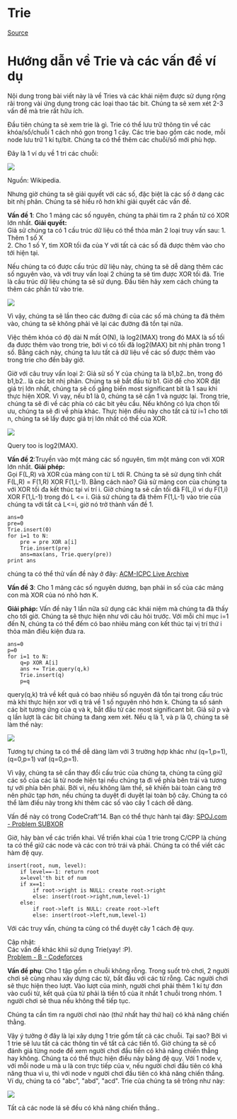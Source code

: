 # Trie

[Source](https://threads-iiith.quora.com/Tutorial-on-Trie-and-example-problems "Permalink to Tutorial on Trie and example problems - Threads @ IIIT Hyderabad")

# Hướng dẫn về Trie và các vấn đề ví dụ
Nội dung trong bài viết này là về Tries và các khái niệm được sử dụng rộng rãi trong vài ứng dụng trong các loại thao tác bit. Chúng ta sẽ xem xét 2-3 vấn đề mà trie rất hữu ích.

Đầu tiên chúng ta sẽ xem trie là gì. Trie có thể lưu trữ thông tin về các khóa/số/chuỗi 1 cách nhỏ gọn trong 1 cây. Các trie bao gồm các node, mỗi node lưu trữ 1 kí tự/bit. Chúng ta có thể thêm các chuỗi/số mới phù hợp.

Đây là 1 ví dụ về 1 tri các chuỗi:


![][1]

  
Nguồn: Wikipedia.

Nhưng giờ chúng ta sẽ giải quyết với các số, đặc biệt là các số ở dạng các bit nhị phân. Chúng ta sẽ hiểu rõ hơn khi giải quyết các vấn đề.

**Vấn đề 1**:   Cho 1 mảng các số nguyên, chúng ta phải tìm ra 2 phần tử có XOR lớn nhất.
**Giải quyết:**  
Giả sử chúng ta có 1 cấu trúc dữ liệu có thể thỏa mãn 2 loại truy vấn sau:
1\. Thêm 1 số X  
2\. Cho 1 số Y, tìm XOR tối đa của Y với tất cả các số đã được thêm vào cho tới hiện tại.


Nếu chúng ta có được cấu trúc dữ liệu này, chúng ta sẽ dễ dàng thêm các số nguyên vào, và với truy vấn loại 2 chúng ta sẽ tìm được XOR tối đã.
Trie là cấu trúc dữ liệu chúng ta sẽ sử dụng. Đầu tiên hãy xem cách chúng ta thêm các phần tử vào trie.

![][2]

  
Vì vậy, chúng ta sẽ lần theo các đường đi của các số mà chúng ta đã thêm vào, chúng ta sẽ không phải vẽ lại các đường đã tồn tại nữa.

  Việc thêm khóa có độ dài N mất O(N), là log2(MAX) trong đó MAX là số tối đa được thêm vào trong trie, bởi vì có tối đã log2(MAX) bit nhị phân trong 1 số.
Bằng cách này, chúng ta lưu tất cả dữ liệu về các số được thêm vào trong trie cho đến bây giờ.

Giờ với  câu truy vấn loại 2:
Giả sử số Y của chúng ta là b1,b2..bn, trong đó b1,b2.. là các bit nhị phân. Chúng ta sẽ bắt đầu từ b1. Giờ để cho XOR đặt giá trị lớn nhất, chúng ta sẽ cố gắng biến most significant bit là 1 sau khi thực hiện XOR. Vì vạy, nếu b1 là 0, chúng ta sẽ cần 1 và  ngược lại. Trong trie, chúng ta sẽ đi về các phía có các bit yêu cầu. Nếu  không có lựa chọn tối ưu, chúng ta sẽ đi về phía khác. Thực hiện điều này cho tất cả từ i=1 cho tới n, chúng ta sẽ lấy được giá trị lớn nhất có thể của XOR.

![][3]

Query too is log2(MAX).

**Vấn đề 2**:Truyền vào một mảng các số nguyên, tìm một mảng con với XOR lớn nhất.
**Giải phép:**  
Gọi F(L,R) và XOR của mảng con từ L tới R.
Chúng ta sẽ sử dụng tính chất F(L,R) = F(1,R) XOR F(1,L-1). Bằng cách nào?
Giả sử mảng con của chúng ta với XOR tối đa kết thúc tại ví trí i. Giờ chúng ta sẽ cần tối đã F(L,i) ví dụ F(1,i) XOR F(1,L-1) trong đó L <= i. Giả sử chúng ta đã thêm F(1,L-1) vào trie của chúng ta với tất cả L<=i, giờ nó trở thành vấn đề 1.

    
    
    ans=0
    pre=0
    Trie.insert(0)
    for i=1 to N:
        pre = pre XOR a[i]
        Trie.insert(pre)
        ans=max(ans, Trie.query(pre))
    print ans
    

chúng ta có thể thử vấn đề này ở đây: [ACM-ICPC Live Archive][4]

**Vấn đề 3**: Cho 1 mảng các số nguyên dương, bạn phải in số của các mảng con mà XOR của nó nhỏ hơn K.


**Giải pháp:** 
Vấn đề này 1 lần nữa sử dụng các khái niệm mà chúng ta đã thấy cho tới giờ. Chúng ta sẽ thực hiện như với câu hỏi trước.
Với mỗi chỉ mục i=1 đến N, chúng ta có thể đếm có bao nhiêu mảng con kết thúc tại vị trí thứ i thỏa mãn điều kiện đưa ra.
 

    
    
    ans=0
    p=0
    for i=1 to N:
        q=p XOR A[i]
        ans += Trie.query(q,k)
        Trie.insert(q)
        p=q
    

  

query(q,k) trả về kết quả có bao nhiêu số nguyên đã tồn tại trong cấu trúc mà khi thực hiện xor với q trả về 1 số nguyên nhỏ hơn k.
Chúng ta số sánh các bit tương ứng của q và k, bắt đầu từ các most significant bit. Giả sử p và q lần lượt là các bit chúng ta đang xem xét.
Nếu q là 1, và p là 0, chúng ta sẽ làm thế này:  

![][5]

Tương tự chúng ta có thể dễ dàng làm với 3 trường hợp khác như (q=1,p=1), (q=0,p=1) vaf (q=0,p=1).


Vì vậy, chúng ta sẽ cần thay đổi cấu trúc của chúng ta, chúng ta cũng giữ các số của các lá từ node hiện tại nếu chúng ta đi về phía bên trái và tương tự với phía bên phải. Bởi vì, nếu không làm thế, sẽ khiến bài toàn càng trở nên phức tạp hơn, nếu chúng ta duyệt đi duyệt lại toàn bộ cây. Chúng ta có thể làm điều này trong khi thêm các số vào cây 1 cách dễ dàng.

Vấn đề này có trong CodeCraft'14. Bạn có thể thực hành tại đây: [SPOJ.com - Problem SUBXOR][6]

Giờ, hãy bàn về các triển khai.
Về triển khai của 1 trie trong C/CPP là chúng ta có thể giữ các node và các con trỏ trái và phải. Chúng ta có thể viết các hàm đệ quy.

    
    
    insert(root, num, level):
        if level==-1: return root
        x=level'th bit of num
        if x==1:
            if root->right is NULL: create root->right
            else: insert(root->right,num,level-1)
        else:
            if root->left is NULL: create root->left
            else: insert(root->left,num,level-1)
    

  
  Với các truy vấn, chúng ta cũng có thể duyệt cây 1 cách đệ quy.


Cập nhật:  
Các vấn đề khác khii sử dụng Trie(yay! :P).  
[Problem - B - Codeforces][7]

**Vấn đề phụ**: Cho 1 tập gồm n chuỗi không rỗng. Trong suốt trò chơi, 2 người chơi sẽ  cùng nhau xây dựng các từ, bắt đầu với các từ rỗng. Các người chơi sẽ thực hiện theo lượt. Vào lượt của mình, người chơi phải thêm 1 kí tự đơn vào cuối từ, kết quả của từ phải là tiền tố của ít nhất 1 chuỗi trong nhóm. 1 người chơi sẽ thua nếu không thể tiếp tục.

Chúng ta cần tìm ra người chơi nào (thứ nhất hay thứ hai) có khả năng chiến thằng.


Vậy ý  tưởng ở đây là lại xây dựng 1 trie gồm tất cả các chuỗi. Tại sao? Bởi vì 1 trie sẽ lưu tất cả các thông tin về tất cả các tiền tố.
Giờ chúng ta sẽ cố đánh giá từng node để xem người chơi đầu tiền có khả năng chiến thẳng hay không. Chúng ta có thể thực hiện điều này bằng đệ quy. Với 1 node v, với mỗi node u mà u là con trực tiếp của v, nếu người chơi đầu tiên có khả năng thua vì u, thì với node v người chơi đầu tiên có khả năng chiến thắng. 
Ví dụ, chúng ta có "abc", "abd", "acd".
Trie của chúng ta sẽ trông như này:

![][8]

  
Tất cả các node lá sẽ đều có khả năng chiến thắng..

[1]: https://qph.fs.quoracdn.net/main-qimg-aea28d9cd34aaf2d5783f4cd04e5abbd
[2]: https://qph.fs.quoracdn.net/main-qimg-388217a1992f1b2aac51e9917aa76d9c
[3]: https://qph.fs.quoracdn.net/main-qimg-e5d624e2cd693d713840a30ca9aaa461
[4]: https://icpcarchive.ecs.baylor.edu/index.php?Itemid=8&category=345&option=com_onlinejudge&page=show_problem&problem=2683
[5]: https://qph.fs.quoracdn.net/main-qimg-f24ea5ecf11805e7bcd82a48bb9cad25
[6]: http://www.spoj.com/problems/SUBXOR
[7]: http://codeforces.com/contest/455/problem/B
[8]: https://qph.fs.quoracdn.net/main-qimg-f81def67dffcc9e95306d65b27daa2f7-c
